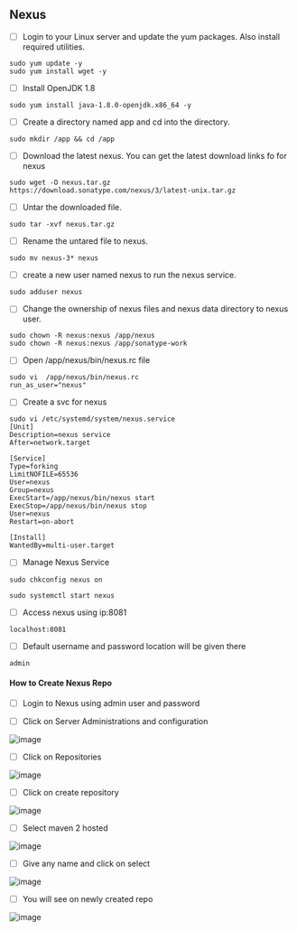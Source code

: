 ## Nexus 
- [ ] Login to your Linux server and update the yum packages. Also install required utilities.
```
sudo yum update -y
sudo yum install wget -y
```
- [ ] Install OpenJDK 1.8

```
sudo yum install java-1.8.0-openjdk.x86_64 -y
```
- [ ] Create a directory named app and cd into the directory.
```
sudo mkdir /app && cd /app
```
- [ ]  Download the latest nexus. You can get the latest download links fo for nexus 

```
sudo wget -O nexus.tar.gz https://download.sonatype.com/nexus/3/latest-unix.tar.gz
```
- [ ] Untar the downloaded file.
```
sudo tar -xvf nexus.tar.gz
```
- [ ]  Rename the untared file to nexus.

```
sudo mv nexus-3* nexus
```
- [ ] create a new user named nexus to run the nexus service.

```
sudo adduser nexus
```
- [ ] Change the ownership of nexus files and nexus data directory to nexus user.

```
sudo chown -R nexus:nexus /app/nexus
sudo chown -R nexus:nexus /app/sonatype-work
```
- [ ] Open /app/nexus/bin/nexus.rc file
```
sudo vi  /app/nexus/bin/nexus.rc
run_as_user="nexus"
```
- [ ] Create a svc for nexus

```
sudo vi /etc/systemd/system/nexus.service
[Unit]
Description=nexus service
After=network.target

[Service]
Type=forking
LimitNOFILE=65536
User=nexus
Group=nexus
ExecStart=/app/nexus/bin/nexus start
ExecStop=/app/nexus/bin/nexus stop
User=nexus
Restart=on-abort

[Install]
WantedBy=multi-user.target
```

- [ ] Manage Nexus Service

```
sudo chkconfig nexus on

sudo systemctl start nexus

```
- [ ] Access nexus using ip:8081

```
localhost:8081
```
- [ ] Default username and password location will be given there

```
admin 
```




#### How to Create Nexus Repo
- [ ] Login to Nexus using admin user and password

- [ ] Click on Server Administrations and configuration

![image](https://github.com/Ramkhushi/Learning-notes/assets/120269399/8fa250ce-e5bd-4091-8cd9-563d1abbbdd3)
- [ ] Click on Repositories

![image](https://github.com/Ramkhushi/Learning-notes/assets/120269399/2adb1083-1bed-44ef-bf47-2a1aee4127e9)

- [ ] Click on create repository

![image](https://github.com/Ramkhushi/Learning-notes/assets/120269399/a99d3932-d839-495d-a97f-e064f1eddbfe)
- [ ] Select maven 2 hosted

![image](https://github.com/Ramkhushi/Learning-notes/assets/120269399/a3b6415b-e014-43ae-be03-1de2d8b2d163)

- [ ] Give any name and click on select

![image](https://github.com/Ramkhushi/Learning-notes/assets/120269399/eee26426-b544-412e-a091-2514c9ac22ba)
- [ ] You will see on newly created repo

![image](https://github.com/Ramkhushi/Learning-notes/assets/120269399/87cb17af-6106-4fbe-b345-d2e0a0b1f018)


